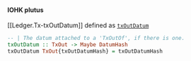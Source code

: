 #### IOHK plutus

[[Ledger.Tx-txOutDatum]] defined as [`txOutDatum`](https://github.com/input-output-hk/plutus/blob/master/plutus-ledger-api/src/Plutus/V1/Ledger/Tx.hs)


```haskell
-- | The datum attached to a 'TxOutOf', if there is one.
txOutDatum :: TxOut -> Maybe DatumHash
txOutDatum TxOut{txOutDatumHash} = txOutDatumHash
```
